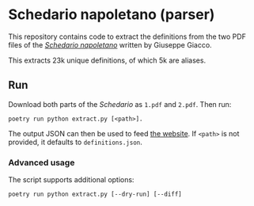 # Schedario napoletano (parser)

This repository contains code to extract the definitions from the two PDF files of the
[<i>Schedario napoletano</i>][1] written by Giuseppe Giacco.

This extracts 23k unique definitions, of which 5k are aliases.

[1]: http://www.vesuvioweb.com/it/2012/01/giuseppe-giacco-schedario-napoletano/

## Run

Download both parts of the <i>Schedario</i> as `1.pdf` and `2.pdf`. Then run:

    poetry run python extract.py [<path>].

The output JSON can then be used to feed [the website][w]. If `<path>` is not provided, it defaults
to `definitions.json`.

[w]: https://github.com/Schedario-napoletano/website/tree/main/_data

### Advanced usage

The script supports additional options:

    poetry run python extract.py [--dry-run] [--diff]
